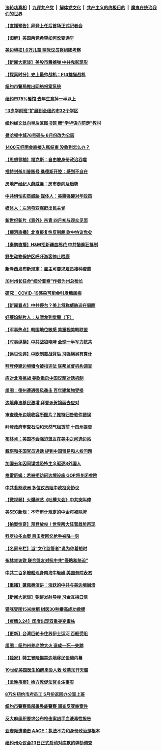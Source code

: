

####  [法轮功真相](../../../../basic/blob/master/README.md?t=03252331) &nbsp;|&nbsp; [九评共产党](../../../../9ping.md/blob/master/README.md?t=03252331) &nbsp;|&nbsp; [解体党文化](../../../../jtdwh.md/blob/master/README.md?t=03252331)  &nbsp;|&nbsp; [共产主义的终极目的](../../../../gczydzjmd.md/blob/master/README.md?t=03252331) &nbsp;|&nbsp; [魔鬼在统治我们的世界](../../../../mgztzwmdsj.md/blob/master/README.md?t=03252331) 

#### [【直播预告】拜登上任后首场正式记者会](../pages/nsc412/n12834482.md?t=03252331) 

#### [【图解】美国两党希望如何改变选举](../pages/nsc412/n12833755.md?t=03252331) 

#### [美边境扣1.6万儿童 两党议员将组团考察](../pages/nsc412/n12835403.md?t=03252331) 

#### [【新闻大家谈】美股市震撼弹 中共鬼影现形](../pages/nsc412/n12835234.md?t=03252331) 

#### [【探索时分】史上最帅战机：F14雄猫战机](../pages/nsc412/n12833595.md?t=03252331) 

#### [纽约市警局推出网络报案系统](../pages/nsc412/n12834361.md?t=03252331) 

#### [纽约市75%餐馆 去年生意掉一半以上](../pages/nsc412/n12834335.md?t=03252331) 

#### [“3岁学前班”扩展到全纽约市32个学区](../pages/nsc412/n12834290.md?t=03252331) 

#### [纽约经文处向皇后区图书馆  赠“学华语向前走”教材](../pages/nsc412/n12834347.md?t=03252331) 

#### [曼哈顿中城76号码头  6月份改为公园](../pages/nsc412/n12834167.md?t=03252331) 

#### [1400元纾困金直接入账结束  没收到怎么办？](../pages/nsc412/n12834244.md?t=03252331) 

#### [【思想领袖】福克斯：自由被身份政治吞噬](../pages/nsc412/n12828631.md?t=03252331) 

#### [推特封杀川普账号 桑德斯开腔：感到不自在](../pages/nsc412/n12834113.md?t=03252331) 

#### [房地产经纪人蔚威廉：房市走向及趋势](../pages/nsc412/n12834375.md?t=03252331) 

#### [中共惧怕实质威胁 媒体人：美需强硬对华政策](../pages/nsc412/n12833505.md?t=03252331) 

#### [媒体人：左派将亚裔赶出民主党](../pages/nsc412/n12834238.md?t=03252331) 

#### [新世纪新片《意外》杀青 四月初与观众见面](../pages/nsc412/n12833362.md?t=03252331) 

#### [【横河直播】北京报复性反制裁 欧中协议危矣](../pages/nsc412/n12833967.md?t=03252331) 

#### [【秦鹏直播】H&M拒新疆血棉花 中共恼羞狂抵制](../pages/nsc412/n12833920.md?t=03252331) 

#### [野生动物保护区呼吁游客停止喂鹿](../pages/nsc412/n12834260.md?t=03252331) 

#### [新泽西发布新规定：雇主可要求雇员接种疫苗](../pages/nsc412/n12834255.md?t=03252331) 

#### [加州州长任命“细分亚裔”作者为州总检长](../pages/nsc412/n12834181.md?t=03252331) 

#### [研究：COVID-19感染可能会引发糖尿病](../pages/nsc412/n12833873.md?t=03252331) 

#### [【新闻看点】中共侵台？美上将称威胁迫在眉睫](../pages/nsc412/n12833908.md?t=03252331) 

#### [好莱坞制片人：从喂龙到觉醒（下）](../pages/nsc412/n12833974.md?t=03252331) 

#### [【军事热点】韩国地位敏感 美重视美韩联盟](../pages/nsc412/n12831436.md?t=03252331) 

#### [【时事纵横】中共战狼咆哮 全球一半军力抗共](../pages/nsc412/n12833889.md?t=03252331) 

#### [【远见快评】中欧制裁战背后 习强横另有算计](../pages/nsc412/n12833867.md?t=03252331) 

#### [拜登停建边境墙令被指违法 联邦监督机构调查](../pages/nsc412/n12833854.md?t=03252331) 

#### [应对北京挑战 美欧重启中国议题对话机制](../pages/nsc412/n12833822.md?t=03252331) 

#### [组图：德州遭遇强风袭击 百年建筑物受损](../pages/nsc412/n12833022.md?t=03252331) 

#### [边境非法移民激增 拜登派贺锦丽去应对](../pages/nsc412/n12833759.md?t=03252331) 

#### [审查德州边境收容所图片？推特归咎软件错误](../pages/nsc412/n12833599.md?t=03252331) 

#### [拜登政府审查石油和天然气租赁前 十四州提告](../pages/nsc412/n12833546.md?t=03252331) 

#### [布林肯：美国不会强迫盟友在美中之间选边站](../pages/nsc412/n12833562.md?t=03252331) 

#### [戴琪和多国官员通话 提到中国贸易和人权问题](../pages/nsc412/n12833498.md?t=03252331) 

#### [加国去年因间谍或恐怖主义驱逐8外国人](../pages/nsc412/n12831324.md?t=03252331) 

#### [格雷厄姆：若被拒访问边境设施 GOP将关闭参院](../pages/nsc412/n12833422.md?t=03252331) 

#### [中共惹怒欧洲 多位议员阻中欧投资协议](../pages/nsc412/n12833410.md?t=03252331) 

#### [【微视频】火爆综艺《吐槽大会》中共突叫停](../pages/nsc412/n12833119.md?t=03252331) 

#### [美SEC新规：不守审计规定的中企将被除牌](../pages/nsc412/n12833379.md?t=03252331) 

#### [【拍案惊奇】拜登放权！世界两大阵营趋势再现](../pages/nsc412/n12831934.md?t=03252331) 

#### [科罗拉多血案 目击者回忆枪手被降一刻](../pages/nsc412/n12833263.md?t=03252331) 

#### [【名家专栏】当“文化监管者”说为你着想时](../pages/nsc412/n12830532.md?t=03252331) 

#### [布林肯访欧 联合盟友对抗中共“侵略和胁迫”](../pages/nsc412/n12833245.md?t=03252331) 

#### [中共二百多艘船现身南海牛轭礁 美国务院表态](../pages/nsc412/n12833203.md?t=03252331) 

#### [【重播】蓬佩奥演讲：活跃的中共与美边境崩溃](../pages/nsc412/n12831729.md?t=03252331) 

#### [【新闻大家谈】朝鲜发射导弹 习金互换口信](../pages/nsc412/n12832917.md?t=03252331) 

#### [猫咪受困15米树梢 树医30秒攀高成功救援](../pages/nsc412/n12830256.md?t=03252331) 

#### [【疫情3.24】印度出现双重突变毒株](../pages/nsc412/n12832476.md?t=03252331) 

#### [【更新】台湾巨轮卡住苏伊士运河 百船受阻](../pages/nsc412/n12832766.md?t=03252331) 

#### [组图：纽约州养老院大火 造成一死一失踪](../pages/nsc412/n12832446.md?t=03252331) 

#### [【独家】特工冒险揭美边境移民设施内幕](../pages/nsc412/n12832498.md?t=03252331) 

#### [19世纪美国医生怕醒来没人救 坟墓加开天窗](../pages/nsc412/n12832436.md?t=03252331) 

#### [【孟晚舟案】检方敦促法官关注事实](../pages/nsc412/n12832169.md?t=03252331) 

#### [8万名纽约市府员工  5月份返回办公室上班](../pages/nsc412/n12831843.md?t=03252331) 

#### [纽约市警察局部署卧底警察 调查反亚裔案件](../pages/nsc412/n12831821.md?t=03252331) 

#### [反大麻组织要求公布枪击案凶手血液毒性报告](../pages/nsc412/n12831914.md?t=03252331) 

#### [亚裔频遭袭击 AACE：执法不力和身份政治是根本](../pages/nsc412/n12831917.md?t=03252331) 

#### [纽约州众议会23日正式启动对库默的弹劾调查](../pages/nsc412/n12831824.md?t=03252331) 

